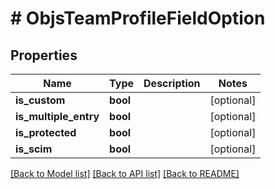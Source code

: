 # # ObjsTeamProfileFieldOption

## Properties

Name | Type | Description | Notes
------------ | ------------- | ------------- | -------------
**is_custom** | **bool** |  | [optional]
**is_multiple_entry** | **bool** |  | [optional]
**is_protected** | **bool** |  | [optional]
**is_scim** | **bool** |  | [optional]

[[Back to Model list]](../../README.md#models) [[Back to API list]](../../README.md#endpoints) [[Back to README]](../../README.md)
